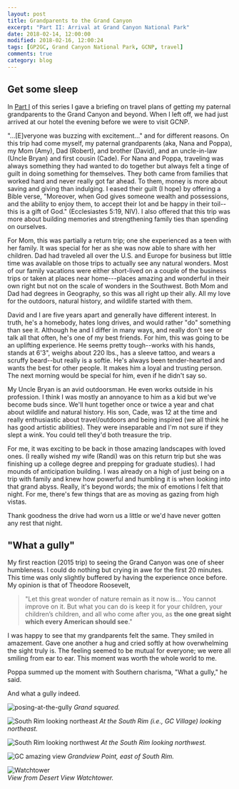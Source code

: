 ```yaml
---
layout: post
title: Grandparents to the Grand Canyon
excerpt: "Part II: Arrival at Grand Canyon National Park"
date: 2018-02-14, 12:00:00
modified: 2018-02-16, 12:00:24
tags: [GP2GC, Grand Canyon National Park, GCNP, travel]
comments: true
category: blog
---
```


## Get some sleep

In [Part I](https://aldridgecaleb.github.io/blog/GP2GC-I/) of this series I gave a briefing on travel plans of getting my paternal grandparents to the Grand Canyon and beyond. When I left off, we had just arrived at our hotel the evening before we were to visit GCNP.

"...[E]veryone was buzzing with excitement..." and for different reasons. On this trip had come myself, my paternal grandparents (aka, Nana and Poppa), my Mom (Amy), Dad (Robert), and brother (David), and an uncle-in-law (Uncle Bryan) and first cousin (Cade). For Nana and Poppa, traveling was always something they had wanted to do together but always felt a tinge of guilt in doing something for themselves. They both came from families that worked hard and never really got far ahead. To them, money is more about saving and giving than indulging. I eased their guilt (I hope) by offering a Bible verse, "Moreover, when God gives someone wealth and possessions, and the ability to enjoy them, to accept their lot and be happy in their toil--this is a gift of God." (Ecclesiastes 5:19, NIV). I also offered that this trip was more about building memories and strengthening family ties than spending on ourselves.

For Mom, this was partially a return trip; one she experienced as a teen with her family. It was special for her as she was now able to share with her children. Dad had traveled all over the U.S. and Europe for business but little time was available on those trips to actually see any natural wonders. Most of our family vacations were either short-lived on a couple of the business trips or taken at places near home---places amazing and wonderful in their own right but not on the scale of wonders in the Southwest. Both Mom and Dad had degrees in Geography, so this was all right up their ally. All my love for the outdoors, natural history, and wildlife started with them.

David and I are five years apart and generally have different interest. In truth, he's a homebody, hates long drives, and would rather "do" something than see it. Although he and I differ in many ways, and really don't see or talk all that often, he's one of my best friends. For him, this was going to be an uplifting experience. He seems pretty tough--works with his hands, stands at 6'3", weighs about 220 lbs., has a sleeve tattoo, and wears a scruffy beard--but really is a softie. He's always been tender-hearted and wants the best for other people. It makes him a loyal and trusting person. The next morning would be special for him, even if he didn't say so.

My Uncle Bryan is an avid outdoorsman. He even works outside in his profession. I think I was mostly an annoyance to him as a kid but we've become buds since. We'll hunt together once or twice a year and chat about wildlife and natural history. His son, Cade, was 12 at the time and really enthusiastic about travel/outdoors and being inspired (we all think he has good artistic abilities). They were inseparable and I'm not sure if they slept a wink. You could tell they'd both treasure the trip.

For me, it was exciting to be back in those amazing landscapes with loved ones. (I really wished my wife (Randi) was on this return trip but she was finishing up a college degree and prepping for graduate studies). I had mounds of anticipation building. I was already on a high of just being on a trip with family and knew how powerful and humbling it is when looking into that grand abyss. Really, it's beyond words; the mix of emotions I felt that night. For me, there's few things that are as moving as gazing from high vistas.

Thank goodness the drive had worn us a little or we'd have never gotten any rest that night.

## "What a gully"

My first reaction (2015 trip) to seeing the Grand Canyon was one of sheer humbleness. I could do nothing but crying in awe for the first 20 minutes. This time was only slightly buffered by having the experience once before. My opinion is that of Theodore Roosevelt,

>"Let this great wonder of nature remain as it now is... You cannot improve on it. But what you can do is keep it for your children, your children’s children, and all who come after you, as __the one great sight which every American should see__."

I was happy to see that my grandparents felt the same. They smiled in amazement. Gave one another a hug and cried softly at how overwhelming the sight truly is. The feeling seemed to be mutual for everyone; we were all smiling from ear to ear. This moment was worth the whole world to me.

Poppa summed up the moment with Southern charisma, "What a gully," he said.

And what a gully indeed.

![posing-at-the-gully](https://farm5.staticflickr.com/4716/40362238491_b132b11cd2_b.jpg)
*Grand squared.*

![South Rim looking northeast](https://farm5.staticflickr.com/4760/40362237811_7fa049f67a_b.jpg)
*At the South Rim (i.e., GC Village) looking northeast.*

![South Rim looking northwest](https://farm5.staticflickr.com/4630/26491290128_d38d2da5f8_b.jpg)
*At the South Rim looking northwest.*

![GC amazing view](https://farm5.staticflickr.com/4623/40362235811_e83858d00c_b.jpg)
*Grandview Point, east of South Rim.*

![Watchtower](https://farm5.staticflickr.com/4678/40362234501_eb7ab3e1bd_z.jpg)  
*View from Desert View Watchtower.*
